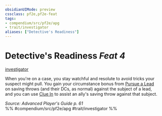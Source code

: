 ```yaml
---
obsidianUIMode: preview
cssclass: pf2e,pf2e-feat
tags:
- compendium/src/pf2e/apg
- trait/investigator
aliases: ["Detective's Readiness"]
---
```

# Detective's Readiness  *Feat 4*  
[investigator](../../rules/traits/investigator-apg.md)  


When you're on a case, you stay watchful and resolute to avoid tricks your suspect might pull. You gain your circumstance bonus from [Pursue a Lead](../../rules/actions/pursue-a-lead-apg.md) on saving throws (and their DCs, as normal) against the subject of a lead, and you can use [Clue In](../../rules/actions/clue-in-apg.md) to assist an ally's saving throw against that subject.

*Source: Advanced Player's Guide p. 61*  
%% #compendium/src/pf2e/apg #trait/investigator %%